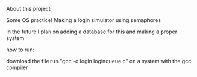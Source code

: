 About this project:

Some OS practice!
Making a login simulator using semaphores


in the future I plan on adding a database for this and making a proper system

how to run:

download the file
run "gcc -o login loginqueue.c" on a system with the gcc compiler 
